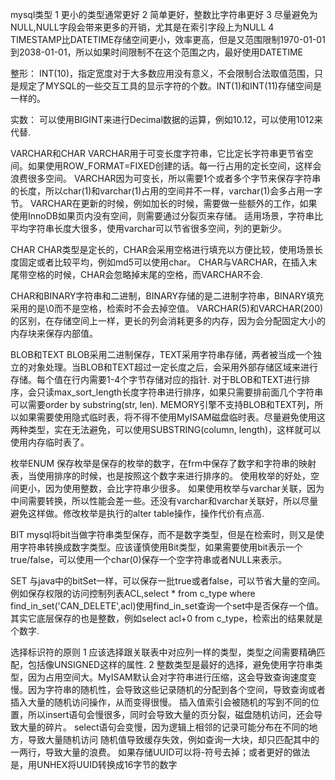mysql类型
1 更小的类型通常更好
2 简单更好，整数比字符串更好
3 尽量避免为NULL,NULL字段会带来更多的开销，尤其是在索引字段上为NULL
4 TIMESTAMP比DATETIME存储空间更小，效率更高，但是又范围限制1970-01-01到2038-01-01，所以如果时间限制不在这个范围之内，最好使用DATETIME

整形：
INT(10)，指定宽度对于大多数应用没有意义，不会限制合法取值范围，只是规定了MYSQL的一些交互工具的显示字符的个数。INT(1)和INT(11)存储空间是一样的。

实数：
可以使用BIGINT来进行Decimal数据的运算，例如10.12，可以使用1012来代替.

VARCHAR和CHAR
VARCHAR用于可变长度字符串，它比定长字符串更节省空间。如果使用ROW_FORMAT=FIXED创建的话。每一行占用的定长空间，这样会浪费很多空间。
VARCHAR因为可变长，所以需要1个或者多个字节来保存字符串的长度，所以char(1)和varchar(1)占用的空间并不一样，varchar(1)会多占用一字节。
VARCHAR在更新的时候，例如加长的时候，需要做一些额外的工作，如果使用InnoDB如果页内没有空间，则需要通过分裂页来存储。
适用场景，字符串比平均字符串长度大很多，使用varchar可以节省很多空间，列的更新少。

CHAR
CHAR类型是定长的，CHAR会采用空格进行填充以方便比较，使用场景长度固定或者比较平均，例如md5可以使用char。
CHAR与VARCHAR，在插入末尾带空格的时候，CHAR会忽略掉末尾的空格，而VARCHAR不会.

CHAR和BINARY字符串和二进制，BINARY存储的是二进制字符串，BINARY填充采用的是\0而不是空格，检索时不会去掉空值。
VARCHAR(5)和VARCHAR(200)的区别，在存储空间上一样，更长的列会消耗更多的内存，因为会分配固定大小的内存块来保存内部值。

BLOB和TEXT
BLOB采用二进制保存，TEXT采用字符串存储，两者被当成一个独立的对象处理。当BLOB和TEXT超过一定长度之后，会采用外部存储区域来进行存储。每个值在行内需要1-4个字节存储对应的指针.
对于BLOB和TEXT进行排序，会只读max_sort_length长度字符串进行排序，如果只需要排前面几个字符串可以需要order by substring(str, len).
MEMORY引擎不支持BLOB和TEXT列，所以如果需要使用隐式临时表，将不得不使用MyISAM磁盘临时表。尽量避免使用这两种类型，实在无法避免，可以使用SUBSTRING(column, length)，这样就可以使用内存临时表了。

枚举ENUM
保存枚举是保存的枚举的数字，在frm中保存了数字和字符串的映射表，当使用排序的时候，也是按照这个数字来进行排序的。 使用枚举的好处，空间更小，因为使用整数，会比字符串少很多。
如果使用枚举与varchar关联，因为中间需要转换，所以性能会差一些。还没有varchar和varchar关联好，所以尽量避免这样做。修改枚举是执行的alter table操作，操作代价有点高.

BIT
mysql将bit当做字符串类型保存，而不是数字类型，但是在检索时，则又是使用字符串转换成数字类型。应该谨慎使用Bit类型，如果需要使用bit表示一个true/false，可以使用一个char(0)保存一个空字符串或者NULL来表示。

SET
与java中的bitSet一样，可以保存一批true或者false，可以节省大量的空间。例如保存权限的访问控制列表ACL,select * from c_type where find_in_set('CAN_DELETE',acl)使用find_in_set查询一个set中是否保存一个值。
其实它底层保存的也是整数，例如select acl+0 from c_type，检索出的结果就是个数字.

选择标识符的原则
1 应该选择跟关联表中对应列一样的类型，类型之间需要精确匹配，包括像UNSIGNED这样的属性.
2 整数类型是最好的选择，避免使用字符串类型，因为占用空间大。MyISAM默认会对字符串进行压缩，这会导致查询速度变慢。因为字符串的随机性，会导致这些记录随机的分配到各个空间，导致查询或者插入大量的随机访问操作，从而变得很慢。
    插入值索引会被随机的写到不同的位置，所以insert语句会慢很多，同时会导致大量的页分裂，磁盘随机访问，还会导致大量的碎片。
    select语句会变慢，因为逻辑上相邻的记录可能分布在不同的地方，导致大量随机访问
    随机值导致缓存失效，例如查询一大块，却只匹配其中的一两行，导致大量的浪费。
    如果存储UUID可以将-符号去掉；或者更好的做法是，用UNHEX将UUID转换成16字节的数字
